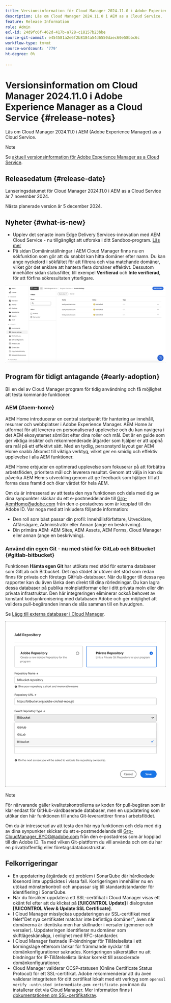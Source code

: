 ```yaml
---
title: Versionsinformation för Cloud Manager 2024.11.0 i Adobe Experience Manager as a Cloud Service
description: Läs om Cloud Manager 2024.11.0 i AEM as a Cloud Service.
feature: Release Information
role: Admin
exl-id: 24d9fc6f-462d-417b-a728-c18157b23bbe
source-git-commit: e454581a2e6f2b8184a54d6550daec60e58bbc6c
workflow-type: tm+mt
source-wordcount: '779'
ht-degree: 0%

---
```


# Versionsinformation om Cloud Manager 2024.11.0 i Adobe Experience Manager as a Cloud Service {#release-notes}

Läs om Cloud Manager 2024.11.0 i AEM (Adobe Experience Manager) as a Cloud Service.

>[!NOTE]
>
>Se [aktuell versionsinformation för Adobe Experience Manager as a Cloud Service](/help/release-notes/release-notes-cloud/release-notes-current.md).

## Releasedatum {#release-date}

Lanseringsdatumet för Cloud Manager 2024.11.0 i AEM as a Cloud Service är 7 november 2024.

Nästa planerade version är 5 december 2024.

## Nyheter {#what-is-new}

* Upplev det senaste inom Edge Delivery Services-innovation med AEM Cloud Service - nu tillgängligt att utforska i ditt Sandbox-program. [Läs mer](/help/implementing/cloud-manager/getting-access-to-aem-in-cloud/introduction-sandbox-programs.md#auto-creation) <!-- (CMGR-62319) -->
* På sidan Domäninställningar i AEM Cloud Manager finns nu en sökfunktion som gör att du snabbt kan hitta domäner efter namn. Du kan ange nyckelord i sökfältet för att filtrera och visa matchande domäner, vilket gör det enklare att hantera flera domäner effektivt. Dessutom innehåller sidan statusfilter, till exempel **Verifierad** och **Inte verifierad**, för att förfina sökresultaten ytterligare. <!-- (CMGR-62615) -->

![Sökfält i domäninställningar](/help/implementing/cloud-manager/assets/domain-settings-search.png)

## Program för tidigt antagande {#early-adoption}

Bli en del av Cloud Manager program för tidig användning och få möjlighet att testa kommande funktioner.

### AEM {#aem-home}

AEM Home introducerar en central startpunkt för hantering av innehåll, resurser och webbplatser i Adobe Experience Manager. AEM Home är utformat för att leverera en personaliserad upplevelse och du kan navigera i det AEM ekosystemet sömlöst efter dina roller och mål. Det är en guide som ger viktiga insikter och rekommenderade åtgärder som hjälper er att uppnå era mål på ett effektivt sätt. Med en tydlig, personstyrd layout ger AEM Home snabb åtkomst till viktiga verktyg, vilket ger en smidig och effektiv upplevelse i alla AEM funktioner.

AEM Home erbjuder en optimerad upplevelse som fokuserar på att förbättra arbetsflöden, prioritera mål och leverera resultat. Genom att välja in kan du påverka AEM Hem:s utveckling genom att ge feedback som hjälper till att forma dess framtid och ökar värdet för hela AEM.

Om du är intresserad av att testa den nya funktionen och dela med dig av dina synpunkter skickar du ett e-postmeddelande till [Grp-AemHome@adobe.com](mailto:Grp-AemHome@adobe.com) från den e-postadress som är kopplad till din Adobe ID. Var noga med att inkludera följande information:

* Den roll som bäst passar din profil: Innehållsförfattare, Utvecklare, Affärsägare, Administratör eller Annan (ange en beskrivning).
* Din primära AEM: AEM Sites, AEM Assets, AEM Forms, Cloud Manager eller annan (ange en beskrivning).

### Använd din egen Git - nu med stöd för GitLab och Bitbucket {#gitlab-bitbucket}

<!-- BOTH CS & AMS -->

Funktionen **Hämta egen Git** har utökats med stöd för externa databaser som GitLab och Bitbucket. Det nya stödet är utöver det stöd som redan finns för privata och företags GitHub-databaser. När du lägger till dessa nya rapporter kan du även länka dem direkt till dina rörledningar. Du kan lagra dessa databaser på publika molnplattformar eller i ditt privata moln eller din privata infrastruktur. Den här integreringen eliminerar också behovet av konstant kodsynkronisering med databasen Adobe och ger möjlighet att validera pull-begäranden innan de slås samman till en huvudgren.

Se [Lägg till externa databaser i Cloud Manager](/help/implementing/cloud-manager/managing-code/external-repositories.md).

![Dialogrutan Lägg till databas](/help/implementing/cloud-manager/release-notes/assets/repositories-add-release-notes.png)

>[!NOTE]
>
>För närvarande gäller kvalitetskontrollerna av koden för pull-begäran som är klar endast för GitHub-värdbaserade databaser, men en uppdatering som utökar den här funktionen till andra Git-leverantörer finns i arbetsflödet.

Om du är intresserad av att testa den här nya funktionen och dela med dig av dina synpunkter skickar du ett e-postmeddelande till [Grp-CloudManager_BYOG@adobe.com](mailto:Grp-CloudManager_BYOG@adobe.com) från den e-postadress som är kopplad till din Adobe ID. Ta med vilken Git-plattform du vill använda och om du har en privat/offentlig eller företagsdatabasstruktur.


## Felkorrigeringar

* En uppdatering åtgärdade ett problem i SonarQube där hårdkodade lösenord inte upptäcktes i vissa fall. Korrigeringen innehåller nu en utökad mönsterkontroll och anpassar sig till standardstandarder för identifiering i SonarQube. <!-- CMGR-62682 -->
* När du försöker uppdatera ett SSL-certifikat i Cloud Manager visas ett okänt fel efter att du klickat på **[!UICONTROL Update]** i dialogrutan **[!UICONTROL View & Update SSL Certificate]**. <!-- CMGR-62848 -->
* I Cloud Manager misslyckas uppdateringen av SSL-certifikat med felet&quot;Det nya certifikatet matchar inte befintliga domäner&quot;, även när domänerna är identiska men har skillnader i versaler (gemener och versaler). Uppdateringen identifierar nu domäner som skiftlägeskänsliga, i enlighet med RFC-standarder. <!-- CMGR-62844 -->
* I Cloud Manager fastnade IP-bindningar för Tillåtelselista i ett körningsläge eftersom länkar för främmande nycklar till domänkonfigurationer saknades. Korrigeringen säkerställer nu att bindningar för IP-Tillåtelselista länkar korrekt till associerade domänkonfigurationer. <!-- CMGR-62838 -->
* Cloud Manager validerar OCSP-statusen (Online Certificate Status Protocol) för ett SSL-certifikat. Adobe rekommenderar att du även validerar integriteten för ditt certifikat lokalt med ett verktyg som `openssl verify -untrusted intermediate.pem certificate.pem` innan du installerar det via Cloud Manager. Mer information finns i [dokumentationen om SSL-certifikatkrav](https://experienceleague.adobe.com/en/docs/experience-manager-cloud-service/content/implementing/using-cloud-manager/manage-ssl-certificates/introduction-to-ssl-certificates#requirements). <!-- CMGR-62341  -->



<!-- ## Known issues {#known-issues} -->